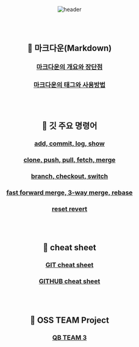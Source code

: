 <div align="center">  

![header](https://capsule-render.vercel.app/api?type=waving&color=gradient&height=300&section=header&text=OSS%20개인과제&fontSize=60)

<br><br>

## :pushpin: 마크다운(Markdown)

### [마크다운의 개요와 장단점](https://github.com/oys7636/OSS_Assignment/blob/main/%EB%A7%88%ED%81%AC%EB%8B%A4%EC%9A%B4/%EB%A7%88%ED%81%AC%EB%8B%A4%EC%9A%B4%20%EA%B0%9C%EC%9A%94%EC%99%80%20%EC%9E%A5%EB%8B%A8%EC%A0%90.md)

### [마크다운의 태그와 사용방법](https://github.com/oys7636/OSS_Assignment/blob/main/%EB%A7%88%ED%81%AC%EB%8B%A4%EC%9A%B4/%EB%A7%88%ED%81%AC%EB%8B%A4%EC%9A%B4%20%ED%83%9C%EA%B7%B8%EC%99%80%20%EC%82%AC%EC%9A%A9%EB%B0%A9%EB%B2%95.md)

<br><br>

## :pushpin: 깃 주요 명령어

### [add, commit, log, show](https://github.com/oys7636/OSS_Assignment/blob/main/%EA%B9%83%20%EB%AA%85%EB%A0%B9%EC%96%B4/add%2C%20commit%2C%20log%2C%20show.md)

### [clone, push, pull, fetch, merge](https://github.com/oys7636/OSS_Assignment/blob/main/%EA%B9%83%20%EB%AA%85%EB%A0%B9%EC%96%B4/clone%2C%20push%2C%20pull%2C%20fetch%2C%20merge.md)

### [branch, checkout, switch](https://github.com/oys7636/OSS_Assignment/blob/main/%EA%B9%83%20%EB%AA%85%EB%A0%B9%EC%96%B4/branch%2C%20checkout%2C%20switch.md)

### [fast forward merge, 3-way merge, rebase](https://github.com/oys7636/OSS_Assignment/blob/main/%EA%B9%83%20%EB%AA%85%EB%A0%B9%EC%96%B4/fast%20forward%20merge%2C%203-way%20merge%2C%20rebase.md)

### [reset revert](https://github.com/oys7636/OSS_Assignment/blob/main/%EA%B9%83%20%EB%AA%85%EB%A0%B9%EC%96%B4/reset%20revert.md)

<br><br>

## :pushpin: cheat sheet

### [GIT cheat sheet](https://github.com/oys7636/OSS_Assignment/blob/main/cheat%20cheet/GIT%20Cheat%20Sheet.pdf)

### [GITHUB cheat sheet](https://github.com/oys7636/OSS_Assignment/tree/main/cheat%20sheet)

<br><br>

## :pushpin: OSS TEAM Project

### [QB TEAM 3](https://github.com/betrayedpeople/OSS_Assignment)
